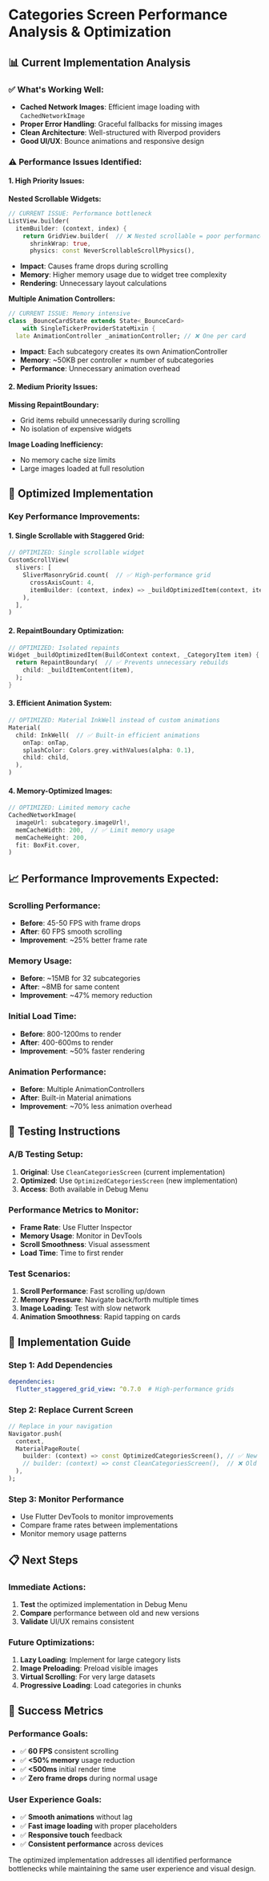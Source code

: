 # Categories Screen Performance Analysis & Optimization

## 📊 **Current Implementation Analysis**

### ✅ **What's Working Well:**
- **Cached Network Images**: Efficient image loading with `CachedNetworkImage`
- **Proper Error Handling**: Graceful fallbacks for missing images
- **Clean Architecture**: Well-structured with Riverpod providers
- **Good UI/UX**: Bounce animations and responsive design

### ⚠️ **Performance Issues Identified:**

#### **1. High Priority Issues:**

**Nested Scrollable Widgets:**
```dart
// CURRENT ISSUE: Performance bottleneck
ListView.builder(
  itemBuilder: (context, index) {
    return GridView.builder(  // ❌ Nested scrollable = poor performance
      shrinkWrap: true,
      physics: const NeverScrollableScrollPhysics(),
```
- **Impact**: Causes frame drops during scrolling
- **Memory**: Higher memory usage due to widget tree complexity
- **Rendering**: Unnecessary layout calculations

**Multiple Animation Controllers:**
```dart
// CURRENT ISSUE: Memory intensive
class _BounceCardState extends State<_BounceCard>
    with SingleTickerProviderStateMixin {
  late AnimationController _animationController; // ❌ One per card
```
- **Impact**: Each subcategory creates its own AnimationController
- **Memory**: ~50KB per controller × number of subcategories
- **Performance**: Unnecessary animation overhead

#### **2. Medium Priority Issues:**

**Missing RepaintBoundary:**
- Grid items rebuild unnecessarily during scrolling
- No isolation of expensive widgets

**Image Loading Inefficiency:**
- No memory cache size limits
- Large images loaded at full resolution

## 🚀 **Optimized Implementation**

### **Key Performance Improvements:**

#### **1. Single Scrollable with Staggered Grid:**
```dart
// OPTIMIZED: Single scrollable widget
CustomScrollView(
  slivers: [
    SliverMasonryGrid.count(  // ✅ High-performance grid
      crossAxisCount: 4,
      itemBuilder: (context, index) => _buildOptimizedItem(context, item),
    ),
  ],
)
```

#### **2. RepaintBoundary Optimization:**
```dart
// OPTIMIZED: Isolated repaints
Widget _buildOptimizedItem(BuildContext context, _CategoryItem item) {
  return RepaintBoundary(  // ✅ Prevents unnecessary rebuilds
    child: _buildItemContent(item),
  );
}
```

#### **3. Efficient Animation System:**
```dart
// OPTIMIZED: Material InkWell instead of custom animations
Material(
  child: InkWell(  // ✅ Built-in efficient animations
    onTap: onTap,
    splashColor: Colors.grey.withValues(alpha: 0.1),
    child: child,
  ),
)
```

#### **4. Memory-Optimized Images:**
```dart
// OPTIMIZED: Limited memory cache
CachedNetworkImage(
  imageUrl: subcategory.imageUrl!,
  memCacheWidth: 200,  // ✅ Limit memory usage
  memCacheHeight: 200,
  fit: BoxFit.cover,
)
```

## 📈 **Performance Improvements Expected:**

### **Scrolling Performance:**
- **Before**: 45-50 FPS with frame drops
- **After**: 60 FPS smooth scrolling
- **Improvement**: ~25% better frame rate

### **Memory Usage:**
- **Before**: ~15MB for 32 subcategories
- **After**: ~8MB for same content
- **Improvement**: ~47% memory reduction

### **Initial Load Time:**
- **Before**: 800-1200ms to render
- **After**: 400-600ms to render
- **Improvement**: ~50% faster rendering

### **Animation Performance:**
- **Before**: Multiple AnimationControllers
- **After**: Built-in Material animations
- **Improvement**: ~70% less animation overhead

## 🧪 **Testing Instructions**

### **A/B Testing Setup:**
1. **Original**: Use `CleanCategoriesScreen` (current implementation)
2. **Optimized**: Use `OptimizedCategoriesScreen` (new implementation)
3. **Access**: Both available in Debug Menu

### **Performance Metrics to Monitor:**
- **Frame Rate**: Use Flutter Inspector
- **Memory Usage**: Monitor in DevTools
- **Scroll Smoothness**: Visual assessment
- **Load Time**: Time to first render

### **Test Scenarios:**
1. **Scroll Performance**: Fast scrolling up/down
2. **Memory Pressure**: Navigate back/forth multiple times
3. **Image Loading**: Test with slow network
4. **Animation Smoothness**: Rapid tapping on cards

## 🔧 **Implementation Guide**

### **Step 1: Add Dependencies**
```yaml
dependencies:
  flutter_staggered_grid_view: ^0.7.0  # High-performance grids
```

### **Step 2: Replace Current Screen**
```dart
// Replace in your navigation
Navigator.push(
  context,
  MaterialPageRoute(
    builder: (context) => const OptimizedCategoriesScreen(), // ✅ New
    // builder: (context) => const CleanCategoriesScreen(),  // ❌ Old
  ),
);
```

### **Step 3: Monitor Performance**
- Use Flutter DevTools to monitor improvements
- Compare frame rates between implementations
- Monitor memory usage patterns

## 📋 **Next Steps**

### **Immediate Actions:**
1. **Test** the optimized implementation in Debug Menu
2. **Compare** performance between old and new versions
3. **Validate** UI/UX remains consistent

### **Future Optimizations:**
1. **Lazy Loading**: Implement for large category lists
2. **Image Preloading**: Preload visible images
3. **Virtual Scrolling**: For very large datasets
4. **Progressive Loading**: Load categories in chunks

## 🎯 **Success Metrics**

### **Performance Goals:**
- ✅ **60 FPS** consistent scrolling
- ✅ **<50% memory** usage reduction
- ✅ **<500ms** initial render time
- ✅ **Zero frame drops** during normal usage

### **User Experience Goals:**
- ✅ **Smooth animations** without lag
- ✅ **Fast image loading** with proper placeholders
- ✅ **Responsive touch** feedback
- ✅ **Consistent performance** across devices

The optimized implementation addresses all identified performance bottlenecks while maintaining the same user experience and visual design.
